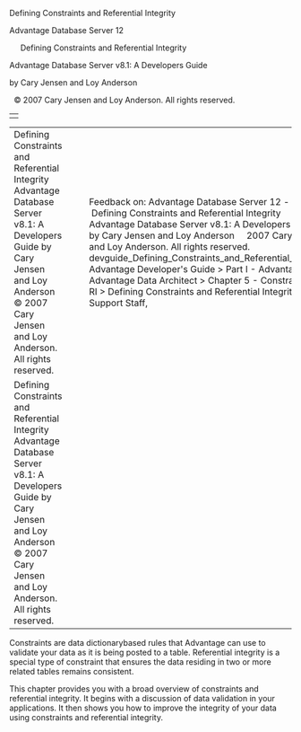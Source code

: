 Defining Constraints and Referential Integrity




Advantage Database Server 12  

     Defining Constraints and Referential Integrity

Advantage Database Server v8.1: A Developers Guide

by Cary Jensen and Loy Anderson

  © 2007 Cary Jensen and Loy Anderson. All rights reserved.

|  |
| --- |
|  |

|  |  |  |  |  |
| --- | --- | --- | --- | --- |
| Defining Constraints and Referential Integrity  Advantage Database Server v8.1: A Developers Guide  by Cary Jensen and Loy Anderson    © 2007 Cary Jensen and Loy Anderson. All rights reserved. |  |  | Feedback on: Advantage Database Server 12 -      Defining Constraints and Referential Integrity Advantage Database Server v8.1: A Developers Guide by Cary Jensen and Loy Anderson     2007 Cary Jensen and Loy Anderson. All rights reserved. devguide\_Defining\_Constraints\_and\_Referential\_Integrity Advantage Developer's Guide > Part I - Advantage and Advantage Data Architect > Chapter 5 - Constraints and RI > Defining Constraints and Referential Integrity / Dear Support Staff, |  |
| Defining Constraints and Referential Integrity  Advantage Database Server v8.1: A Developers Guide  by Cary Jensen and Loy Anderson    © 2007 Cary Jensen and Loy Anderson. All rights reserved. |  |  |  |  |

Constraints are data dictionarybased rules that Advantage can use to validate your data as it is being posted to a table. Referential integrity is a special type of constraint that ensures the data residing in two or more related tables remains consistent.

This chapter provides you with a broad overview of constraints and referential integrity. It begins with a discussion of data validation in your applications. It then shows you how to improve the integrity of your data using constraints and referential integrity.